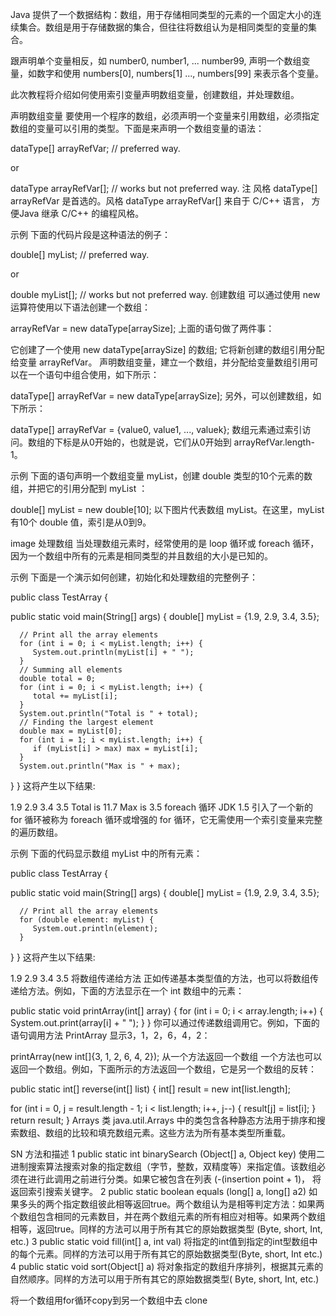 Java 提供了一个数据结构：数组，用于存储相同类型的元素的一个固定大小的连续集合。数组是用于存储数据的集合，但往往将数组认为是相同类型的变量的集合。

跟声明单个变量相反，如 number0, number1, ... number99, 声明一个数组变量，如数字和使用 numbers[0], numbers[1] ..., numbers[99] 来表示各个变量。

此次教程将介绍如何使用索引变量声明数组变量，创建数组，并处理数组。

声明数组变量
要使用一个程序的数组，必须声明一个变量来引用数组，必须指定数组的变量可以引用的类型。下面是来声明一个数组变量的语法：

dataType[] arrayRefVar;   // preferred way.

or

dataType arrayRefVar[];  //  works but not preferred way.
注 风格 dataType[] arrayRefVar 是首选的。风格 dataType arrayRefVar[] 来自于 C/C++ 语言， 方便Java 继承 C/C++ 的编程风格。

示例
下面的代码片段是这种语法的例子：

double[] myList;         // preferred way.

or

double myList[];         //  works but not preferred way.
创建数组
可以通过使用 new 运算符使用以下语法创建一个数组：

arrayRefVar = new dataType[arraySize];
上面的语句做了两件事：

它创建了一个使用 new dataType[arraySize] 的数组;
它将新创建的数组引用分配给变量 arrayRefVar。
声明数组变量，建立一个数组，并分配给变量数组引用可以在一个语句中组合使用，如下所示：

dataType[] arrayRefVar = new dataType[arraySize];
另外，可以创建数组，如下所示：

dataType[] arrayRefVar = {value0, value1, ..., valuek};
数组元素通过索引访问。数组的下标是从0开始的，也就是说，它们从0开始到 arrayRefVar.length-1。

示例
下面的语句声明一个数组变量 myList，创建 double 类型的10个元素的数组，并把它的引用分配到 myList ：

double[] myList = new double[10];
以下图片代表数组 myList。在这里，myList 有10个 double 值，索引是从0到9。

image
处理数组
当处理数组元素时，经常使用的是 loop 循环或 foreach 循环，因为一个数组中所有的元素是相同类型的并且数组的大小是已知的。

示例
下面是一个演示如何创建，初始化和处理数组的完整例子：

public class TestArray {

   public static void main(String[] args) {
      double[] myList = {1.9, 2.9, 3.4, 3.5};

      // Print all the array elements
      for (int i = 0; i < myList.length; i++) {
         System.out.println(myList[i] + " ");
      }
      // Summing all elements
      double total = 0;
      for (int i = 0; i < myList.length; i++) {
         total += myList[i];
      }
      System.out.println("Total is " + total);
      // Finding the largest element
      double max = myList[0];
      for (int i = 1; i < myList.length; i++) {
         if (myList[i] > max) max = myList[i];
      }
      System.out.println("Max is " + max);
   }
}
这将产生以下结果:

1.9
2.9
3.4
3.5
Total is 11.7
Max is 3.5
foreach 循环
JDK 1.5 引入了一个新的 for 循环被称为 foreach 循环或增强的 for 循环，它无需使用一个索引变量来完整的遍历数组。

示例
下面的代码显示数组 myList 中的所有元素：

public class TestArray {

   public static void main(String[] args) {
      double[] myList = {1.9, 2.9, 3.4, 3.5};

      // Print all the array elements
      for (double element: myList) {
         System.out.println(element);
      }
   }
}
这将产生以下结果:

1.9
2.9
3.4
3.5
将数组传递给方法
正如传递基本类型值的方法，也可以将数组传递给方法。例如，下面的方法显示在一个 int 数组中的元素：

public static void printArray(int[] array) {
  for (int i = 0; i < array.length; i++) {
    System.out.print(array[i] + " ");
  }
}
你可以通过传递数组调用它。例如，下面的语句调用方法 PrintArray 显示3，1，2，6，4，2：

printArray(new int[]{3, 1, 2, 6, 4, 2});
从一个方法返回一个数组
一个方法也可以返回一个数组。例如，下面所示的方法返回一个数组，它是另一个数组的反转：

public static int[] reverse(int[] list) {
  int[] result = new int[list.length];

  for (int i = 0, j = result.length - 1; i < list.length; i++, j--) {
    result[j] = list[i];
  }
  return result;
}
Arrays 类
java.util.Arrays 中的类包含各种静态方法用于排序和搜索数组、数组的比较和填充数组元素。这些方法为所有基本类型所重载。

SN	方法和描述
1	public static int binarySearch (Object[] a, Object key)
使用二进制搜索算法搜索对象的指定数组（字节，整数，双精度等）来指定值。该数组必须在进行此调用之前进行分类。如果它被包含在列表 (-(insertion point + 1)， 将返回索引搜索关键字。
2	public static boolean equals (long[] a, long[] a2)
如果多头的两个指定数组彼此相等返回true。两个数组认为是相等判定方法：如果两个数组包含相同的元素数目，并在两个数组元素的所有相应对相等。如果两个数组相等，返回true。同样的方法可以用于所有其它的原始数据类型 (Byte, short, Int, etc.)
3	public static void fill(int[] a, int val)
将指定的int值到指定的int型数组中的每个元素。同样的方法可以用于所有其它的原始数据类型(Byte, short, Int etc.)
4	public static void sort(Object[] a)
将对象指定的数组升序排列，根据其元素的自然顺序。同样的方法可以用于所有其它的原始数据类型( Byte, short, Int, etc.)


将一个数组用for循环copy到另一个数组中去
clone
